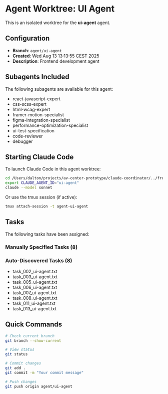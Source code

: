 # Agent Worktree: UI Agent

This is an isolated worktree for the **ui-agent** agent.

## Configuration

- **Branch**: `agent/ui-agent`
- **Created**: Wed Aug 13 13:13:55 CEST 2025
- **Description**: Frontend development agent

## Subagents Included

The following subagents are available for this agent:
- react-javascript-expert
- css-scss-expert
- html-wcag-expert
- framer-motion-specialist
- figma-integration-specialist
- performance-optimization-specialist
- ui-test-specification
- code-reviewer
- debugger

## Starting Claude Code

To launch Claude Code in this agent worktree:

```bash
cd /Users/dalton/projects/av-center-prototype/claude-coordinator/../frontend/worktrees/ui-agent-20250813-131355
export CLAUDE_AGENT_ID="ui-agent"
claude --model sonnet
```

Or use the tmux session (if active):
```bash
tmux attach-session -t agent-ui-agent
```

## Tasks

The following tasks have been assigned:

### Manually Specified Tasks (8)

### Auto-Discovered Tasks (8)
- task_002_ui-agent.txt
- task_003_ui-agent.txt
- task_005_ui-agent.txt
- task_006_ui-agent.txt
- task_007_ui-agent.txt
- task_008_ui-agent.txt
- task_011_ui-agent.txt
- task_013_ui-agent.txt

## Quick Commands

```bash
# Check current branch
git branch --show-current

# View status
git status

# Commit changes
git add .
git commit -m "Your commit message"

# Push changes
git push origin agent/ui-agent
```
